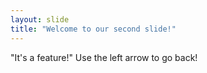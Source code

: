 ```yaml
---
layout: slide
title: "Welcome to our second slide!"
---
```

"It's a feature!"
Use the left arrow to go back!
